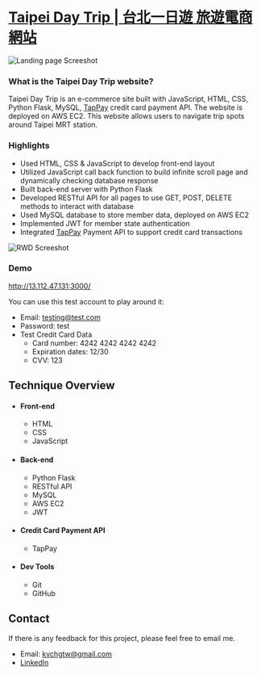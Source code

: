 # [Taipei Day Trip | 台北一日遊 旅遊電商網站](http://13.112.47.131:3000/)

![Landing page Screeshot](https://github.com/kvchgtw/taipei-day-trip/assets/138418959/9c3b489f-8b3b-4865-8acb-026ad0c459f8)

### What is the Taipei Day Trip website?

Taipei Day Trip is an e-commerce site built with JavaScript, HTML, CSS, Python Flask, MySQL, [TapPay](https://docs.tappaysdk.com/tutorial/zh/home.html) credit card payment API. The website is deployed on AWS EC2. This website allows users to navigate trip spots around Taipei MRT station.

### Highlights
- Used HTML, CSS & JavaScript to develop front-end layout
- Utilized JavaScript call back function to build infinite scroll page and dynamically checking database response
- Built back-end server with Python Flask
- Developed RESTful API for all pages to use GET, POST, DELETE methods to interact with database
- Used MySQL database to store member data, deployed on AWS EC2
- Implemented JWT for member state authentication
- Integrated [TapPay](https://docs.tappaysdk.com/tutorial/zh/home.html) Payment API to support credit card transactions


![RWD Screeshot](https://github.com/kvchgtw/taipei-day-trip/assets/138418959/f4918cc2-7b17-4d69-b12a-3a65c0d0fd73)


### Demo
http://13.112.47.131:3000/

You can use this test account to play around it:
- Email: testing@test.com
- Password: test
- Test Credit Card Data
    - Card number: 4242 4242 4242 4242
    - Expiration dates: 12/30
    - CVV: 123


## Technique Overview
- #### Front-end
  - HTML
  - CSS
  - JavaScript
- #### Back-end
  - Python Flask
  - RESTful API
  - MySQL
  - AWS EC2
  - JWT
- #### Credit Card Payment API
  - TapPay
- #### Dev Tools
  - Git
  - GitHub



## Contact
If there is any feedback for this project, please feel free to email me. 
- Email: kvchgtw@gmail.com
- [LinkedIn](https://www.linkedin.com/in/tin-wen-chang-a737b5a0/)

